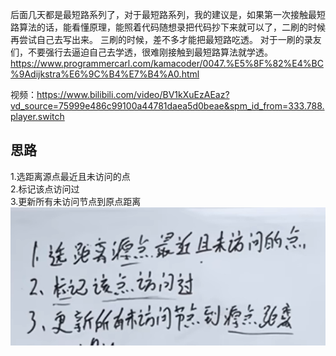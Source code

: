 后面几天都是最短路系列了，对于最短路系列，我的建议是，如果第一次接触最短路算法的话，能看懂原理，能照着代码随想录把代码抄下来就可以了，二刷的时候 再尝试自己去写出来。  三刷的时候，差不多才能把最短路吃透。
对于一刷的录友们，不要强行去逼迫自己去学透，很难刚接触到最短路算法就学透。 
https://www.programmercarl.com/kamacoder/0047.%E5%8F%82%E4%BC%9Adijkstra%E6%9C%B4%E7%B4%A0.html
 
视频：https://www.bilibili.com/video/BV1kXuEzAEaz?vd_source=75999e486c99100a44781daea5d0beae&spm_id_from=333.788.player.switch   

## 思路
1.选距离源点最近且未访问的点  
2.标记该点访问过  
3.更新所有未访问节点到原点距离  
![img_3.png](img_3.png)

